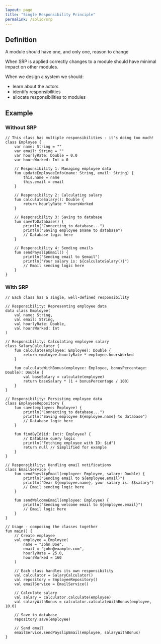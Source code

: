 ```yaml
---
layout: page
title: "Single Responsibility Principle"
permalink: /solid/srp
---
```


## Definition 
A module should have one, and only one, reason to change

When SRP is applied correctly changes to a module should have minimal impact on other modules.

When we design a system we should:
* learn about the actors
* identify responsibilities
* allocate responsibilities to modules

## Example
### Without SRP
    // This class has multiple responsibilities - it's doing too much!
    class Employee {
        var name: String = ""
        var email: String = ""
        var hourlyRate: Double = 0.0
        var hoursWorked: Int = 0
        
        // Responsibility 1: Managing employee data
        fun updateEmployeeInfo(name: String, email: String) {
            this.name = name
            this.email = email
        }
        
        // Responsibility 2: Calculating salary
        fun calculateSalary(): Double {
            return hourlyRate * hoursWorked
        }
        
        // Responsibility 3: Saving to database
        fun saveToDatabase() {
            println("Connecting to database...")
            println("Saving employee $name to database")
            // Database logic here
        }
        
        // Responsibility 4: Sending emails
        fun sendPayslipEmail() {
            println("Sending email to $email")
            println("Your salary is: ${calculateSalary()}")
            // Email sending logic here
        }
    }

### With SRP
    // Each class has a single, well-defined responsibility

    // Responsibility: Representing employee data
    data class Employee(
        val name: String,
        val email: String,
        val hourlyRate: Double,
        val hoursWorked: Int
    )

    // Responsibility: Calculating employee salary
    class SalaryCalculator {
        fun calculate(employee: Employee): Double {
            return employee.hourlyRate * employee.hoursWorked
        }
        
        fun calculateWithBonus(employee: Employee, bonusPercentage: Double): Double {
            val baseSalary = calculate(employee)
            return baseSalary * (1 + bonusPercentage / 100)
        }
    }

    // Responsibility: Persisting employee data
    class EmployeeRepository {
        fun save(employee: Employee) {
            println("Connecting to database...")
            println("Saving employee ${employee.name} to database")
            // Database logic here
        }
        
        fun findById(id: Int): Employee? {
            // Database query logic
            println("Fetching employee with ID: $id")
            return null // Simplified for example
        }
    }

    // Responsibility: Handling email notifications
    class EmailService {
        fun sendPayslipEmail(employee: Employee, salary: Double) {
            println("Sending email to ${employee.email}")
            println("Dear ${employee.name}, your salary is: $$salary")
            // Email sending logic here
        }
        
        fun sendWelcomeEmail(employee: Employee) {
            println("Sending welcome email to ${employee.email}")
            // Email logic here
        }
    }

    // Usage - composing the classes together
    fun main() {
        // Create employee
        val employee = Employee(
            name = "John Doe",
            email = "john@example.com",
            hourlyRate = 25.0,
            hoursWorked = 160
        )
        
        // Each class handles its own responsibility
        val calculator = SalaryCalculator()
        val repository = EmployeeRepository()
        val emailService = EmailService()
        
        // Calculate salary
        val salary = calculator.calculate(employee)
        val salaryWithBonus = calculator.calculateWithBonus(employee, 10.0)
        
        // Save to database
        repository.save(employee)
        
        // Send email
        emailService.sendPayslipEmail(employee, salaryWithBonus)
    }